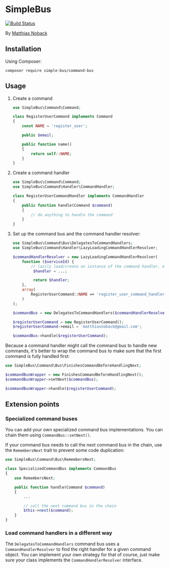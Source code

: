 # SimpleBus

[![Build Status](https://travis-ci.org/SimleBus/CommandBus.svg?branch=master)](https://travis-ci.org/SimpleBus/CommandBus)

By [Matthias Noback](http://php-and-symfony.matthiasnoback.nl/)

## Installation

Using Composer:

    composer require simple-bus/command-bus

## Usage

1. Create a command

    ```php
    use SimpleBus\Command\Command;

    class RegisterUserCommand implements Command
    {
        const NAME = 'register_user';

        public $email;

        public function name()
        {
            return self::NAME;
        }
    }
    ```

2. Create a command handler

    ```php
    use SimpleBus\Command\Command;
    use SimpleBus\Command\Handler\CommandHandler;

    class RegisterUserCommandHandler implements CommandHandler
    {
        public function handle(Command $command)
        {
            // do anything to handle the command
        }
    }
    ```

3. Set up the command bus and the command handler resolver:

    ```php
    use SimpleBus\Command\Bus\DelegatesToCommandHandlers;
    use SimpleBus\Command\Handler\LazyLoadingCommandHandlerResolver;

    $commandHandlerResolver = new LazyLoadingCommandHandlerResolver(
        function ($serviceId) {
            // lazily load/create an instance of the command handler, e.g. using a service locator
             $handler = ...;

             return $handler;
        },
        array(
            RegisterUserCommand::NAME => 'register_user_command_handler_service_id'
        )
    );

    $commandBus = new DelegatesToCommandHandlers($commandHandlerResolver);

    $registerUserCommand = new RegisterUserCommand();
    $registerUserCommand->email = 'matthiasnoback@gmail.com';

    $commandBus->handle($registerUserCommand);
    ```

Because a command handler might call the command bus to handle new commands, it's better to wrap the command bus to make
sure that the first command is fully handled first:

```php
use SimpleBus\Command\Bus\FinishesCommandBeforeHandlingNext;

$commandBusWrapper = new FinishesCommandBeforeHandlingNext();
$commandBusWrapper->setNext($commandBus);

$commandBusWrapper->handle($registerUserCommand);
```

## Extension points

### Specialized command buses

You can add your own specialized command bus implementations. You can chain them using `CommandBus::setNext()`.

If your command bus needs to call the next command bus in the chain, use the `RemembersNext` trait to prevent some code
duplication:

```php
use SimpleBus\Command\Bus\RemembersNext;

class SpecializedCommandBus implements CommandBus
{
    use RemembersNext;

    public function handle(Command $command)
    {
        ...

        // call the next command bus in the chain
        $this->next($command);
    }
}
```

### Load command handlers in a different way

The `DelegatesToCommandHandlers` command bus uses a `CommandHandlerResolver` to find the right handler for a given
command object. You can implement your own strategy for that of course, just make sure your class implements the
`CommandHandlerResolver` interface.
